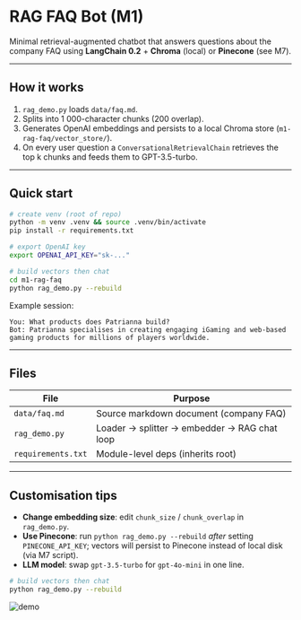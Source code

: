 # RAG FAQ Bot (M1)

Minimal retrieval-augmented chatbot that answers questions about the company FAQ using **LangChain 0.2** + **Chroma** (local) or **Pinecone** (see M7).

---

## How it works
1. `rag_demo.py` loads `data/faq.md`.
2. Splits into 1 000-character chunks (200 overlap).
3. Generates OpenAI embeddings and persists to a local Chroma store (`m1-rag-faq/vector_store/`).
4. On every user question a `ConversationalRetrievalChain` retrieves the top k chunks and feeds them to GPT-3.5-turbo.

---

## Quick start
```bash
# create venv (root of repo)
python -m venv .venv && source .venv/bin/activate
pip install -r requirements.txt

# export OpenAI key
export OPENAI_API_KEY="sk-..."

# build vectors then chat
cd m1-rag-faq
python rag_demo.py --rebuild
```

Example session:
```
You: What products does Patrianna build?
Bot: Patrianna specialises in creating engaging iGaming and web-based gaming products for millions of players worldwide.
```

<!-- Screenshot to be added once captured -->
<!-- ![demo](../docs/m1_demo.png) -->

---

## Files
| File | Purpose |
|------|---------|
| `data/faq.md` | Source markdown document (company FAQ) |
| `rag_demo.py` | Loader → splitter → embedder → RAG chat loop |
| `requirements.txt` | Module-level deps (inherits root) |

---

## Customisation tips
* **Change embedding size**: edit `chunk_size` / `chunk_overlap` in `rag_demo.py`.
* **Use Pinecone**: run `python rag_demo.py --rebuild` *after* setting `PINECONE_API_KEY`; vectors will persist to Pinecone instead of local disk (via M7 script).
* **LLM model**: swap `gpt-3.5-turbo` for `gpt-4o-mini` in one line.

```bash
# build vectors then chat
python rag_demo.py --rebuild
```

![demo](../docs/query_1.png) 